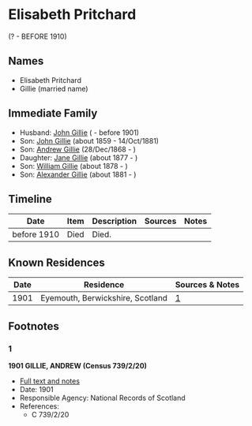 ﻿---
layout: person
subject_key: i8049072
permalink: /people/i8049072
---

# Elisabeth Pritchard
(? - BEFORE 1910)

## Names

* Elisabeth Pritchard
* Gillie (married name)

## Immediate Family

* Husband: [John Gillie](./@95851656@-john-gillie-b-d1901.md) ( - before 1901)
* Son: [John Gillie](./@49104732@-john-gillie-b1859-d1881-10-14.md) (about 1859 - 14/Oct/1881)
* Son: [Andrew Gillie](./@60068056@-andrew-gillie-b1868-12-28-d.md) (28/Dec/1868 - )
* Daughter: [Jane Gillie](./@33381968@-jane-gillie-b1877-d.md) (about 1877 - )
* Son: [William Gillie](./@42722433@-william-gillie-b1878-d.md) (about 1878 - )
* Son: [Alexander Gillie](./@44750545@-alexander-gillie-b1881-d.md) (about 1881 - )

## Timeline

Date | Item | Description | Sources | Notes
---|---|---|---|---
before 1910 | Died | Died. |  | 

## Known Residences

Date | Residence | Sources & Notes
---|---|---
1901 | Eyemouth, Berwickshire, Scotland | [1](#1)

## Footnotes

### 1

**1901 GILLIE, ANDREW (Census 739/2/20)**

* [Full text and notes](../sources/@70189927@-1901-gillie,-andrew-census-739-2-20-.md)
* Date: 1901
* Responsible Agency: National Records of Scotland
* References: 
  * C 739/2/20

